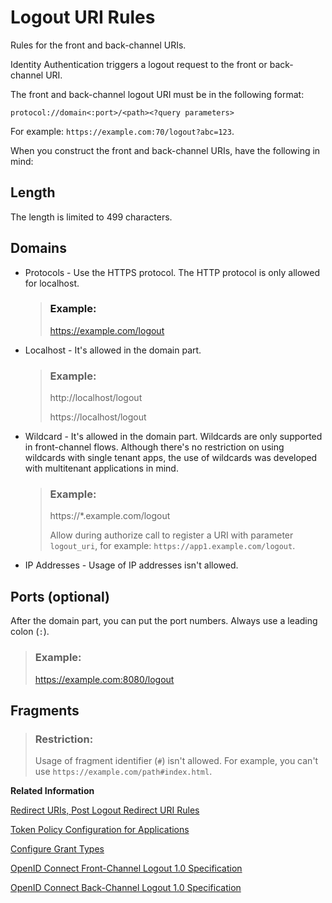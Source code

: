 <!-- loio789c752d70e64e6c90839284b511e7d7 -->

# Logout URI Rules

Rules for the front and back-channel URIs.



Identity Authentication triggers a logout request to the front or back-channel URI.

The front and back-channel logout URI must be in the following format:

`protocol://domain<:port>/<path><?query parameters>`

For example: `https://example.com:70/logout?abc=123`.

When you construct the front and back-channel URIs, have the following in mind:



<a name="loio789c752d70e64e6c90839284b511e7d7__section_wwb_gfp_qnb"/>

## Length

The length is limited to 499 characters.



<a name="loio789c752d70e64e6c90839284b511e7d7__section_xgl_bl3_qnb"/>

## Domains

-   Protocols - Use the HTTPS protocol. The HTTP protocol is only allowed for localhost.

    > ### Example:  
    > https://example.com/logout

-   Localhost - It's allowed in the domain part.

    > ### Example:  
    > http://localhost/logout
    > 
    > https://localhost/logout

-   Wildcard - It's allowed in the domain part. Wildcards are only supported in front-channel flows. Although there's no restriction on using wildcards with single tenant apps, the use of wildcards was developed with multitenant applications in mind.

    > ### Example:  
    > https://\*.example.com/logout
    > 
    > Allow during authorize call to register a URI with parameter `logout_uri`, for example: `https://app1.example.com/logout`.

-   IP Addresses - Usage of IP addresses isn't allowed.



## Ports \(optional\)

After the domain part, you can put the port numbers. Always use a leading colon \(`:`\).

> ### Example:  
> https://example.com:8080/logout



<a name="loio789c752d70e64e6c90839284b511e7d7__section_elx_zcm_tvb"/>

## Fragments

> ### Restriction:  
> Usage of fragment identifier \(`#`\) isn't allowed. For example, you can't use `https://example.com/path#index.html`.

**Related Information**  


[Redirect URIs, Post Logout Redirect URI Rules](redirect-uris-post-logout-redirect-uri-rules-48fdb9a.md "Rules for the redirect URIs or post logout redirect URIs.")

[Token Policy Configuration for Applications](token-policy-configuration-for-applications-c4ba52e.md "Set the token policy for a specific OpenID Connect application. Configure the validity of the refresh token, access and id_token, and the maximum sessions per user.")

[Configure Grant Types](configure-grant-types-c342a7b.md "Configure the allowed grant type for your OpenID Connect application.")

[OpenID Connect Front-Channel Logout 1.0 Specification](https://openid.net/specs/openid-connect-frontchannel-1_0.html)

[OpenID Connect Back-Channel Logout 1.0 Specification](https://openid.net/specs/openid-connect-backchannel-1_0.html#Backchannel)

